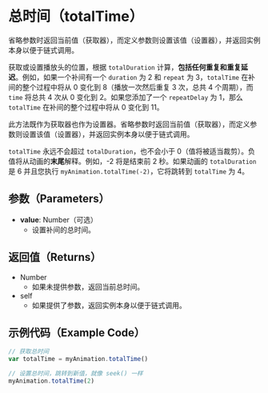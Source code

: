 # 总时间（totalTime）

省略参数时返回当前值（获取器），而定义参数则设置该值（设置器），并返回实例本身以便于链式调用。

获取或设置播放头的位置，根据 `totalDuration` 计算，**包括任何重复和重复延迟**。例如，如果一个补间有一个 `duration` 为 2 和 `repeat` 为 3，`totalTime` 在补间的整个过程中将从 0 变化到 8（播放一次然后重复 3 次，总共 4 个周期），而 `time` 将总共 4 次从 0 变化到 2。如果您添加了一个 `repeatDelay` 为 1，那么 `totalTime` 在补间的整个过程中将从 0 变化到 11。

此方法既作为获取器也作为设置器。省略参数时返回当前值（获取器），而定义参数则设置该值（设置器），并返回实例本身以便于链式调用。

`totalTime` 永远不会超过 `totalDuration`，也不会小于 0（值将被适当裁剪）。负值将从动画的**末尾**解释。例如，-2 将是结束前 2 秒。如果动画的 `totalDuration` 是 6 并且您执行 `myAnimation.totalTime(-2)`，它将跳转到 `totalTime` 为 4。

## 参数（Parameters）

- **value**: Number（可选）
  - 设置补间的总时间。

## 返回值（Returns）

- Number
  - 如果未提供参数，返回当前总时间。
- self
  - 如果提供了参数，返回实例本身以便于链式调用。

## 示例代码（Example Code）

```javascript
// 获取总时间
var totalTime = myAnimation.totalTime()

// 设置总时间，跳转到新值，就像 seek() 一样
myAnimation.totalTime(2)
```
